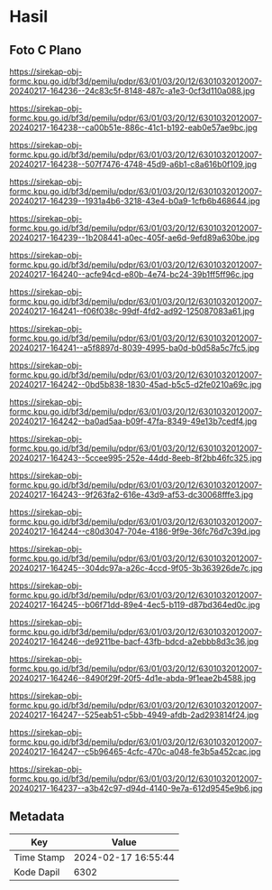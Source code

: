 # Hasil

## Foto C Plano

https://sirekap-obj-formc.kpu.go.id/bf3d/pemilu/pdpr/63/01/03/20/12/6301032012007-20240217-164236--24c83c5f-8148-487c-a1e3-0cf3d110a088.jpg

https://sirekap-obj-formc.kpu.go.id/bf3d/pemilu/pdpr/63/01/03/20/12/6301032012007-20240217-164238--ca00b51e-886c-41c1-b192-eab0e57ae9bc.jpg

https://sirekap-obj-formc.kpu.go.id/bf3d/pemilu/pdpr/63/01/03/20/12/6301032012007-20240217-164238--507f7476-4748-45d9-a6b1-c8a616b0f109.jpg

https://sirekap-obj-formc.kpu.go.id/bf3d/pemilu/pdpr/63/01/03/20/12/6301032012007-20240217-164239--1931a4b6-3218-43e4-b0a9-1cfb6b468644.jpg

https://sirekap-obj-formc.kpu.go.id/bf3d/pemilu/pdpr/63/01/03/20/12/6301032012007-20240217-164239--1b208441-a0ec-405f-ae6d-9efd89a630be.jpg

https://sirekap-obj-formc.kpu.go.id/bf3d/pemilu/pdpr/63/01/03/20/12/6301032012007-20240217-164240--acfe94cd-e80b-4e74-bc24-39b1ff5ff96c.jpg

https://sirekap-obj-formc.kpu.go.id/bf3d/pemilu/pdpr/63/01/03/20/12/6301032012007-20240217-164241--f06f038c-99df-4fd2-ad92-125087083a61.jpg

https://sirekap-obj-formc.kpu.go.id/bf3d/pemilu/pdpr/63/01/03/20/12/6301032012007-20240217-164241--a5f8897d-8039-4995-ba0d-b0d58a5c7fc5.jpg

https://sirekap-obj-formc.kpu.go.id/bf3d/pemilu/pdpr/63/01/03/20/12/6301032012007-20240217-164242--0bd5b838-1830-45ad-b5c5-d2fe0210a69c.jpg

https://sirekap-obj-formc.kpu.go.id/bf3d/pemilu/pdpr/63/01/03/20/12/6301032012007-20240217-164242--ba0ad5aa-b09f-47fa-8349-49e13b7cedf4.jpg

https://sirekap-obj-formc.kpu.go.id/bf3d/pemilu/pdpr/63/01/03/20/12/6301032012007-20240217-164243--5ccee995-252e-44dd-8eeb-8f2bb46fc325.jpg

https://sirekap-obj-formc.kpu.go.id/bf3d/pemilu/pdpr/63/01/03/20/12/6301032012007-20240217-164243--9f263fa2-616e-43d9-af53-dc30068fffe3.jpg

https://sirekap-obj-formc.kpu.go.id/bf3d/pemilu/pdpr/63/01/03/20/12/6301032012007-20240217-164244--c80d3047-704e-4186-9f9e-36fc76d7c39d.jpg

https://sirekap-obj-formc.kpu.go.id/bf3d/pemilu/pdpr/63/01/03/20/12/6301032012007-20240217-164245--304dc97a-a26c-4ccd-9f05-3b363926de7c.jpg

https://sirekap-obj-formc.kpu.go.id/bf3d/pemilu/pdpr/63/01/03/20/12/6301032012007-20240217-164245--b06f71dd-89e4-4ec5-b119-d87bd364ed0c.jpg

https://sirekap-obj-formc.kpu.go.id/bf3d/pemilu/pdpr/63/01/03/20/12/6301032012007-20240217-164246--de9211be-bacf-43fb-bdcd-a2ebbb8d3c36.jpg

https://sirekap-obj-formc.kpu.go.id/bf3d/pemilu/pdpr/63/01/03/20/12/6301032012007-20240217-164246--8490f29f-20f5-4d1e-abda-9f1eae2b4588.jpg

https://sirekap-obj-formc.kpu.go.id/bf3d/pemilu/pdpr/63/01/03/20/12/6301032012007-20240217-164247--525eab51-c5bb-4949-afdb-2ad293814f24.jpg

https://sirekap-obj-formc.kpu.go.id/bf3d/pemilu/pdpr/63/01/03/20/12/6301032012007-20240217-164247--c5b96465-4cfc-470c-a048-fe3b5a452cac.jpg

https://sirekap-obj-formc.kpu.go.id/bf3d/pemilu/pdpr/63/01/03/20/12/6301032012007-20240217-164237--a3b42c97-d94d-4140-9e7a-612d9545e9b6.jpg


## Metadata

| Key        | Value               |
| ---------- | ------------------- |
| Time Stamp | 2024-02-17 16:55:44 |
| Kode Dapil | 6302                |



